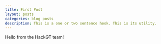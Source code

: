 ```yaml
---
title: First Post
layout: posts
categories: blog posts
description: This is a one or two sentence hook. This is its utility.
---
```


Hello from the HackGT team!
